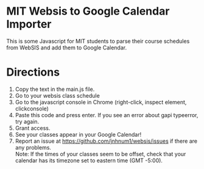 MIT Websis to Google Calendar Importer
======

This is some Javascript for MIT students to parse their course schedules from
WebSIS and add them to Google Calendar. 
# Directions
 1. Copy the text in the main.js file.
 2. Go to your websis class schedule
 3. Go to the javascript console in Chrome (right-click, inspect element, clickconsole)
 4. Paste this code and press enter.  If you see an error about gapi typeerror, try again.
 5. Grant access.
 6. See your classes appear in your Google Calendar!
 7. Report an issue at https://github.com/jnhnum1/websis/issues if there are any problems.  
Note: If the times of your classes seem to be offset, check that your calendar has its timezone set to eastern time (GMT -5:00).
